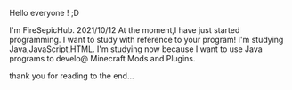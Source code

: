 Hello everyone !  ;D

I'm FireSepicHub.
2021/10/12 At the moment,I have just started programming.
I want to study with reference to your program!
I'm studying Java,JavaScript,HTML.
I'm studying now because I want to use Java programs to develo@ Minecraft Mods and Plugins.


thank you for reading to the end...
